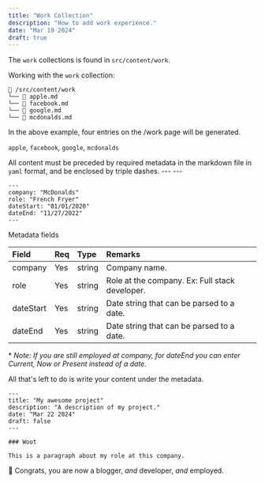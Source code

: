 ```yaml
---
title: "Work Collection"
description: "How to add work experience."
date: "Mar 19 2024"
draft: true
---
```


The `work` collections is found in `src/content/work`.

Working with the `work` collection:

```
📁 /src/content/work
└── 📄 apple.md
└── 📄 facebook.md
└── 📄 google.md
└── 📄 mcdonalds.md
```

In the above example, four entries on the /work page will be generated.

`apple`, `facebook`, `google`, `mcdonalds`

All content must be preceded by required metadata in the markdown file in `yaml` format, and be enclosed by triple dashes. --- ---

```mdx
---
company: "McDonalds"
role: "French Fryer"
dateStart: "01/01/2020"
dateEnd: "11/27/2022"
---
```

Metadata fields

| Field       | Req | Type    | Remarks                                          |
| :---------- | :-- | :------ | :----------------------------------------------- |
| company     | Yes | string  | Company name.                                    |
| role        | Yes | string  | Role at the company. Ex: Full stack developer.   |
| dateStart   | Yes | string  | Date string that can be parsed to a date.        |
| dateEnd     | Yes | string  | Date string that can be parsed to a date.        |

\* _Note: If you are still employed at company, for dateEnd you can enter Current, 
Now or Present instead of a date._

All that's left to do is write your content under the metadata.

```mdx
---
title: "My awesome project"
description: "A description of my project."
date: "Mar 22 2024"
draft: false
---

### Woot

This is a paragraph about my role at this company.
```

🎉 Congrats, you are now a blogger, _and_ developer, _and_ employed.
